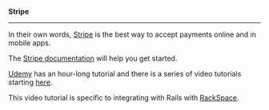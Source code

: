 **Stripe**

----------

In their own words, [Stripe](https://stripe.com/) is the best way to accept payments online and in mobile apps.

The [Stripe documentation](https://stripe.com/docs) will help you get started.

[Udemy](https://www.udemy.com/integrating-payments-with-the-stripe-api/) has an hour-long tutorial and there is a series of video tutorials starting [here](https://www.youtube.com/watch?v=ZGtyLk2s5-k).

This video tutorial is specific to integrating with Rails with [RackSpace](https://www.youtube.com/watch?v=MeBZ6fE6By4).
